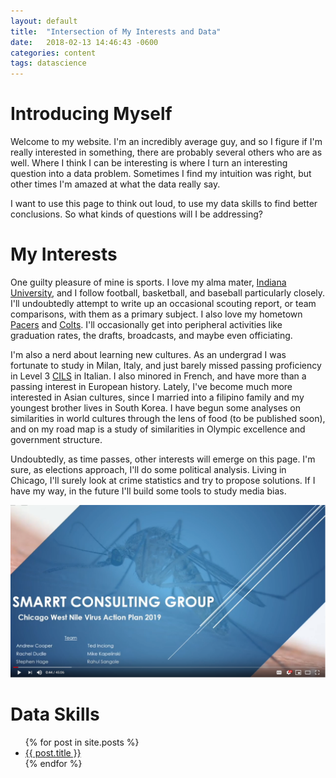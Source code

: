 ```yaml
---
layout: default
title:  "Intersection of My Interests and Data"
date:   2018-02-13 14:46:43 -0600
categories: content
tags: datascience
---
```


# Introducing Myself
Welcome to my website. I'm an incredibly average guy, and so I figure if I'm really interested in something, there are probably several others who are as well. Where I think I can be interesting is where I turn an interesting question into a data problem. Sometimes I find my intuition was right, but other times I'm amazed at what the data really  say.

I want to use this page to think out loud, to use my data skills to find better conclusions. So what kinds of questions will I be addressing?

# My Interests
One guilty pleasure of mine is sports. I love my alma mater, [Indiana University](https://www.iuhoosiers.com), and I follow football, basketball, and baseball particularly closely. I'll undoubtedly attempt to write up an occasional scouting report, or team comparisons, with them as a primary subject. I also love my hometown [Pacers](http://www.nba.com/pacers/) and [Colts](http://www.colts.com/). I'll occasionally get into peripheral activities like graduation rates, the drafts, broadcasts, and maybe even officiating.

I'm also a nerd about learning new cultures. As an undergrad I was fortunate to study in Milan, Italy, and just barely missed passing proficiency in Level 3 [CILS](https://en.wikipedia.org/wiki/Certification_of_Italian_as_a_Foreign_Language) in Italian. I also minored in French, and have more than a passing interest in European history. Lately, I've become much more interested in Asian cultures, since I married into a filipino family and my youngest brother lives in South Korea. I have begun some analyses on similarities in world cultures through the lens of food (to be published soon), and on my road map is a study of similarities in Olympic excellence and government structure.

Undoubtedly, as time passes, other interests will emerge on this page. I'm sure, as elections approach, I'll do some political analysis. Living in Chicago, I'll surely look at crime statistics and try to propose solutions. If I have my way, in the future I'll build some tools to study media bias.

[![WestNileVirus Presentation](https://raw.githubusercontent.com/stephenhage/stephenhage.github.io/master/images/WNV/SMARRT_Vid_Thumbnail.PNG)](https://youtu.be/Gl2StkLlVqU "SMARRT Consulting WNV")

# Data Skills


<ul>
  {% for post in site.posts %}
    <li>
      <a href="{{ post.url }}">{{ post.title }}</a>
    </li>
  {% endfor %}
</ul>
